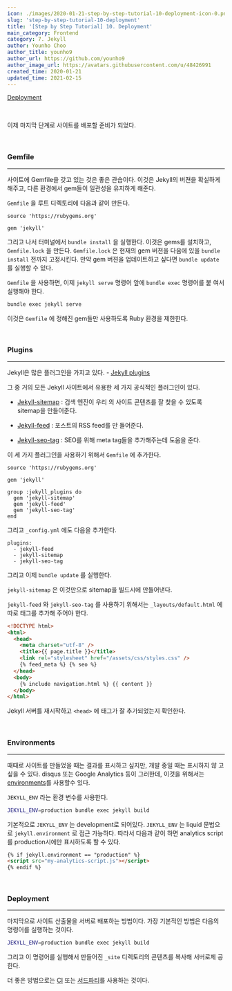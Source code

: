 ```yaml
---
icon: ./images/2020-01-21-step-by-step-tutorial-10-deployment-icon-0.png
slug: 'step-by-step-tutorial-10-deployment'
title: '[Step by Step Tutorial] 10. Deployment'
main_category: Frontend
category: 7. Jekyll
author: Younho Choo
author_title: younho9
author_url: https://github.com/younho9
author_image_url: https://avatars.githubusercontent.com/u/48426991
created_time: 2020-01-21
updated_time: 2021-02-15
---
```


[Deployment](https://jekyllrb.com/docs/step-by-step/10-deployment/)

<br />

이제 마지막 단계로 사이트를 배포할 준비가 되었다.

<br />

### Gemfile

---

사이트에 Gemfile을 갖고 있는 것은 좋은 관습이다. 이것은 Jekyll의 버젼을 확실하게
해주고, 다른 환경에서 gem들이 일관성을 유지하게 해준다.

`Gemfile` 을 루트 디렉토리에 다음과 같이 만든다.

```plain text
source 'https://rubygems.org'

gem 'jekyll'
```

그리고 나서 터미널에서 `bundle install` 을 실행한다. 이것은 gems를 설치하고,
`Gemfile.lock` 을 만든다. `Gemfile.lock` 은 현재의 gem 버젼을 다음에 있을
`bundle install` 전까지 고정시킨다. 만약 gem 버젼을 업데이트하고 싶다면
`bundle update` 를 실행할 수 있다.

`Gemfile` 을 사용하면, 이제 `jekyll serve` 명령어 앞에 `bundle exec` 명령어를 붙
여서 실행해야 한다.

```bash
bundle exec jekyll serve
```

이것은 `Gemfile` 에 정해진 gem들만 사용하도록 Ruby 환경을 제한한다.

<br />

### Plugins

---

Jekyll은 많은 플러그인을 가지고 있다. -
[Jekyll plugins](https://jekyllrb.com/docs/plugins/)

그 중 거의 모든 Jekyll 사이트에서 유용한 세 가지 공식적인 플러그인이 있다.

- [Jekyll-sitemap](https://github.com/jekyll/jekyll-sitemap) : 검색 엔진이 우리
  의 사이트 콘텐츠를 잘 찾을 수 있도록 sitemap을 만들어준다.

- [Jekyll-feed](https://github.com/jekyll/jekyll-feed) : 포스트의 RSS feed를 만
  들어준다.

- [Jekyll-seo-tag](https://github.com/jekyll/jekyll-seo-tag) : SEO를 위해 meta
  tag들을 추가해주는데 도움을 준다.

이 세 가지 플러그인을 사용하기 위해서 `Gemfile` 에 추가한다.

```plain text
source 'https://rubygems.org'

gem 'jekyll'

group :jekyll_plugins do
  gem 'jekyll-sitemap'
  gem 'jekyll-feed'
  gem 'jekyll-seo-tag'
end
```

그리고 `_config.yml` 에도 다음을 추가한다.

```plain text
plugins:
  - jekyll-feed
  - jekyll-sitemap
  - jekyll-seo-tag
```

그리고 이제 `bundle update` 를 실행한다.

`jekyll-sitemap` 은 이것만으로 sitemap을 빌드시에 만들어낸다.

`jekyll-feed` 와 `jekyll-seo-tag` 를 사용하기 위해서는 `_layouts/default.html`
에 따로 태그를 추가해 주어야 한다.

```html
<!DOCTYPE html>
<html>
  <head>
    <meta charset="utf-8" />
    <title>{{ page.title }}</title>
    <link rel="stylesheet" href="/assets/css/styles.css" />
    {% feed_meta %} {% seo %}
  </head>
  <body>
    {% include navigation.html %} {{ content }}
  </body>
</html>
```

Jekyll 서버를 재시작하고 `<head>` 에 태그가 잘 추가되었는지 확인한다.

<br />

### Environments

---

때때로 사이트를 만들었을 때는 결과를 표시하고 싶지만, 개발 중일 때는 표시하지 않
고 싶을 수 있다. disqus 또는 Google Analytics 등이 그러한데, 이것을 위해서는
[environments](https://jekyllrb.com/docs/configuration/environments/)를 사용할수
있다.

`JEKYLL_ENV` 라는 환경 변수를 사용한다.

```bash
JEKYLL_ENV=production bundle exec jekyll build
```

기본적으로 `JEKYLL_ENV` 는 development로 되어있다. `JEKYLL_ENV` 는 liquid 문법으
로 `jekyll.environment` 로 접근 가능하다. 따라서 다음과 같이 하면 analytics
script를 production시에만 표시하도록 할 수 있다.

```html
{% if jekyll.environment == "production" %}
<script src="my-analytics-script.js"></script>
{% endif %}
```

<br />

### Deployment

---

마지막으로 사이트 산출물을 서버로 배포하는 방법이다. 가장 기본적인 방법은 다음의
명령어를 실행하는 것이다.

```bash
JEKYLL_ENV=production bundle exec jekyll build
```

그리고 이 명령어를 실행해서 만들어진 `_site` 디렉토리의 콘텐츠를 복사해 서버로제
공한다.

더 좋은 방법으로는 [CI](https://jekyllrb.com/docs/deployment/automated/) 또는
[서드파티](https://jekyllrb.com/docs/deployment/third-party/)를 사용하는 것이다.
